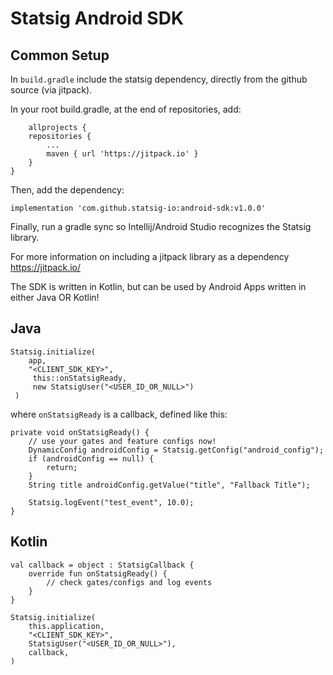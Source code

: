 # Statsig Android SDK

## Common Setup

In `build.gradle` include the statsig dependency, directly from the github source (via jitpack).

In your root build.gradle, at the end of repositories, add:

        allprojects {
		repositories {
			...
			maven { url 'https://jitpack.io' }
		}
	}

Then, add the dependency:

`implementation 'com.github.statsig-io:android-sdk:v1.0.0'`

Finally, run a gradle sync so Intellij/Android Studio recognizes the Statsig library.

For more information on including a jitpack library as a dependency https://jitpack.io/

The SDK is written in Kotlin, but can be used by Android Apps written in either Java OR Kotlin!
## Java

    Statsig.initialize(  
        app,  
        "<CLIENT_SDK_KEY>",  
         this::onStatsigReady,  
         new StatsigUser("<USER_ID_OR_NULL>")
     )

where `onStatsigReady` is a callback, defined like this:

	private void onStatsigReady() {
	    // use your gates and feature configs now!
	    DynamicConfig androidConfig = Statsig.getConfig("android_config");
	    if (androidConfig == null) {  
		    return;  
		}
		String title androidConfig.getValue("title", "Fallback Title");
		
		Statsig.logEvent("test_event", 10.0);
    }
    
## Kotlin

    val callback = object : StatsigCallback {
        override fun onStatsigReady() {
            // check gates/configs and log events
        }
    }

	Statsig.initialize(  
	    this.application,  
	    "<CLIENT_SDK_KEY>",  
	    StatsigUser("<USER_ID_OR_NULL>"),  
	    callback,
	)